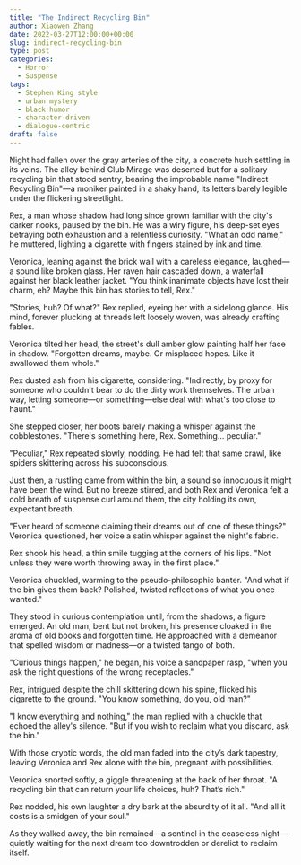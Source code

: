 ```yaml
---
title: "The Indirect Recycling Bin"
author: Xiaowen Zhang
date: 2022-03-27T12:00:00+00:00
slug: indirect-recycling-bin
type: post
categories:
  - Horror
  - Suspense
tags:
  - Stephen King style
  - urban mystery
  - black humor
  - character-driven
  - dialogue-centric
draft: false
---
```


Night had fallen over the gray arteries of the city, a concrete hush settling in its veins. The alley behind Club Mirage was deserted but for a solitary recycling bin that stood sentry, bearing the improbable name "Indirect Recycling Bin"—a moniker painted in a shaky hand, its letters barely legible under the flickering streetlight.

Rex, a man whose shadow had long since grown familiar with the city's darker nooks, paused by the bin. He was a wiry figure, his deep-set eyes betraying both exhaustion and a relentless curiosity. "What an odd name," he muttered, lighting a cigarette with fingers stained by ink and time.

Veronica, leaning against the brick wall with a careless elegance, laughed—a sound like broken glass. Her raven hair cascaded down, a waterfall against her black leather jacket. "You think inanimate objects have lost their charm, eh? Maybe this bin has stories to tell, Rex."

"Stories, huh? Of what?" Rex replied, eyeing her with a sidelong glance. His mind, forever plucking at threads left loosely woven, was already crafting fables.

Veronica tilted her head, the street's dull amber glow painting half her face in shadow. "Forgotten dreams, maybe. Or misplaced hopes. Like it swallowed them whole."

Rex dusted ash from his cigarette, considering. "Indirectly, by proxy for someone who couldn't bear to do the dirty work themselves. The urban way, letting someone—or something—else deal with what's too close to haunt."

She stepped closer, her boots barely making a whisper against the cobblestones. "There's something here, Rex. Something... peculiar."

"Peculiar," Rex repeated slowly, nodding. He had felt that same crawl, like spiders skittering across his subconscious.

Just then, a rustling came from within the bin, a sound so innocuous it might have been the wind. But no breeze stirred, and both Rex and Veronica felt a cold breath of suspense curl around them, the city holding its own, expectant breath.

"Ever heard of someone claiming their dreams out of one of these things?" Veronica questioned, her voice a satin whisper against the night's fabric.

Rex shook his head, a thin smile tugging at the corners of his lips. "Not unless they were worth throwing away in the first place."

Veronica chuckled, warming to the pseudo-philosophic banter. "And what if the bin gives them back? Polished, twisted reflections of what you once wanted."

They stood in curious contemplation until, from the shadows, a figure emerged. An old man, bent but not broken, his presence cloaked in the aroma of old books and forgotten time. He approached with a demeanor that spelled wisdom or madness—or a twisted tango of both.

"Curious things happen," he began, his voice a sandpaper rasp, "when you ask the right questions of the wrong receptacles."

Rex, intrigued despite the chill skittering down his spine, flicked his cigarette to the ground. "You know something, do you, old man?"

"I know everything and nothing," the man replied with a chuckle that echoed the alley's silence. "But if you wish to reclaim what you discard, ask the bin." 

With those cryptic words, the old man faded into the city’s dark tapestry, leaving Veronica and Rex alone with the bin, pregnant with possibilities.

Veronica snorted softly, a giggle threatening at the back of her throat. "A recycling bin that can return your life choices, huh? That’s rich."

Rex nodded, his own laughter a dry bark at the absurdity of it all. "And all it costs is a smidgen of your soul."

As they walked away, the bin remained—a sentinel in the ceaseless night—quietly waiting for the next dream too downtrodden or derelict to reclaim itself.